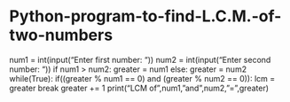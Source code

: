 # Python-program-to-find-L.C.M.-of-two-numbers


num1 = int(input(“Enter first number: “))
num2 = int(input(“Enter second number: “))
if num1 > num2:
  greater = num1
else:
  greater = num2
while(True):
  if((greater % num1 == 0) and (greater % num2 == 0)):
      lcm = greater
      break
  greater += 1
print(“LCM of”,num1,”and”,num2,”=”,greater)
